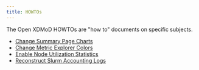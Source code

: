 ```yaml
---
title: HOWTOs
---
```


The Open XDMoD HOWTOs are "how to" documents on specific subjects.

- [Change Summary Page Charts](howto-summary-charts.html)
- [Change Metric Explorer Colors](howto-colors.html)
- [Enable Node Utilization Statistics](howto-node-utilization.html)
- [Reconstruct Slurm Accounting Logs](howto-reconstruct-slurm.html)
